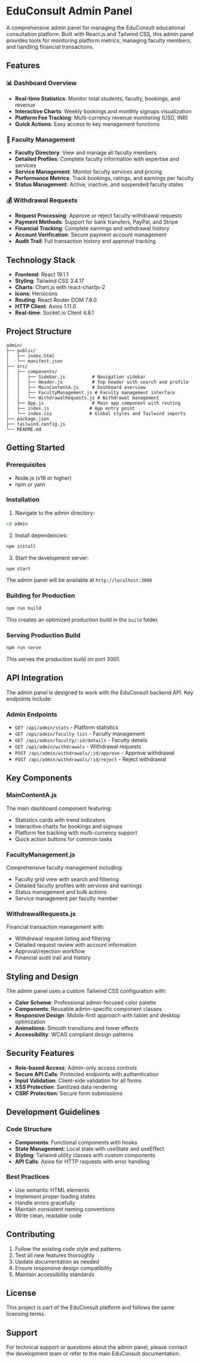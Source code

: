 # EduConsult Admin Panel

A comprehensive admin panel for managing the EduConsult educational consultation platform. Built with React.js and Tailwind CSS, this admin panel provides tools for monitoring platform metrics, managing faculty members, and handling financial transactions.

## Features

### 📊 Dashboard Overview
- **Real-time Statistics**: Monitor total students, faculty, bookings, and revenue
- **Interactive Charts**: Weekly bookings and monthly signups visualization
- **Platform Fee Tracking**: Multi-currency revenue monitoring (USD, INR)
- **Quick Actions**: Easy access to key management functions

### 👥 Faculty Management
- **Faculty Directory**: View and manage all faculty members
- **Detailed Profiles**: Complete faculty information with expertise and services
- **Service Management**: Monitor faculty services and pricing
- **Performance Metrics**: Track bookings, ratings, and earnings per faculty
- **Status Management**: Active, inactive, and suspended faculty states

### 💰 Withdrawal Requests
- **Request Processing**: Approve or reject faculty withdrawal requests
- **Payment Methods**: Support for bank transfers, PayPal, and Stripe
- **Financial Tracking**: Complete earnings and withdrawal history
- **Account Verification**: Secure payment account management
- **Audit Trail**: Full transaction history and approval tracking

## Technology Stack

- **Frontend**: React 19.1.1
- **Styling**: Tailwind CSS 3.4.17
- **Charts**: Chart.js with react-chartjs-2
- **Icons**: Heroicons
- **Routing**: React Router DOM 7.8.0
- **HTTP Client**: Axios 1.11.0
- **Real-time**: Socket.io Client 4.8.1

## Project Structure

```
admin/
├── public/
│   ├── index.html
│   └── manifest.json
├── src/
│   ├── components/
│   │   ├── Sidebar.js          # Navigation sidebar
│   │   ├── Header.js           # Top header with search and profile
│   │   ├── MainContentA.js     # Dashboard overview
│   │   ├── FacultyManagement.js # Faculty management interface
│   │   └── WithdrawalRequests.js # Withdrawal management
│   ├── App.js                  # Main app component with routing
│   ├── index.js               # App entry point
│   └── index.css              # Global styles and Tailwind imports
├── package.json
├── tailwind.config.js
└── README.md
```

## Getting Started

### Prerequisites
- Node.js (v16 or higher)
- npm or yarn

### Installation

1. Navigate to the admin directory:
```bash
cd admin
```

2. Install dependencies:
```bash
npm install
```

3. Start the development server:
```bash
npm start
```

The admin panel will be available at `http://localhost:3000`

### Building for Production

```bash
npm run build
```

This creates an optimized production build in the `build` folder.

### Serving Production Build

```bash
npm run serve
```

This serves the production build on port 3001.

## API Integration

The admin panel is designed to work with the EduConsult backend API. Key endpoints include:

### Admin Endpoints
- `GET /api/admin/stats` - Platform statistics
- `GET /api/admin/faculty-list` - Faculty management
- `GET /api/admin/faculty/:id/details` - Faculty details
- `GET /api/admin/withdrawals` - Withdrawal requests
- `POST /api/admin/withdrawals/:id/approve` - Approve withdrawal
- `POST /api/admin/withdrawals/:id/reject` - Reject withdrawal

## Key Components

### MainContentA.js
The main dashboard component featuring:
- Statistics cards with trend indicators
- Interactive charts for bookings and signups
- Platform fee tracking with multi-currency support
- Quick action buttons for common tasks

### FacultyManagement.js
Comprehensive faculty management including:
- Faculty grid view with search and filtering
- Detailed faculty profiles with services and earnings
- Status management and bulk actions
- Service management per faculty member

### WithdrawalRequests.js
Financial transaction management with:
- Withdrawal request listing and filtering
- Detailed request review with account information
- Approval/rejection workflow
- Financial audit trail and history

## Styling and Design

The admin panel uses a custom Tailwind CSS configuration with:
- **Color Scheme**: Professional admin-focused color palette
- **Components**: Reusable admin-specific component classes
- **Responsive Design**: Mobile-first approach with tablet and desktop optimization
- **Animations**: Smooth transitions and hover effects
- **Accessibility**: WCAG compliant design patterns

## Security Features

- **Role-based Access**: Admin-only access controls
- **Secure API Calls**: Protected endpoints with authentication
- **Input Validation**: Client-side validation for all forms
- **XSS Protection**: Sanitized data rendering
- **CSRF Protection**: Secure form submissions

## Development Guidelines

### Code Structure
- **Components**: Functional components with hooks
- **State Management**: Local state with useState and useEffect
- **Styling**: Tailwind utility classes with custom components
- **API Calls**: Axios for HTTP requests with error handling

### Best Practices
- Use semantic HTML elements
- Implement proper loading states
- Handle errors gracefully
- Maintain consistent naming conventions
- Write clean, readable code

## Contributing

1. Follow the existing code style and patterns
2. Test all new features thoroughly
3. Update documentation as needed
4. Ensure responsive design compatibility
5. Maintain accessibility standards

## License

This project is part of the EduConsult platform and follows the same licensing terms.

## Support

For technical support or questions about the admin panel, please contact the development team or refer to the main EduConsult documentation.
